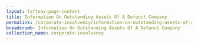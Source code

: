 ```yaml
---
layout: leftnav-page-content
title: Information On Outstanding Assets Of A Defunct Company
permalink: /corporate-insolvency/information-on-outstanding-assets-of-a-defunct-company/
breadcrumb: Information On Outstanding Assets Of A Defunct Company
collection_name: corporate-insolvency
---
```

